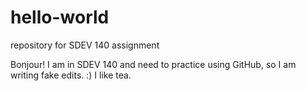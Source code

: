 # hello-world
repository for SDEV 140 assignment

Bonjour! I am in SDEV 140 and need to practice using GitHub, so I am writing fake edits. :) I like tea.
